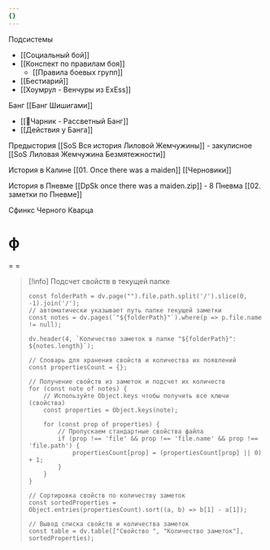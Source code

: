 ```yaml
---
{}
---
```

Подсистемы
- [[Социальный бой]]
- [[Конспект по правилам боя]]
	- [[Правила боевых групп]]
- [[Бестиарий]]
- [[Хоумрул - Венчуры из ExEss]]

Банг
[[Банг Шишигами]]
- [[🔆Чарник - Рассветный Банг]]
- [[Действия у Банга]]

Предыстория
[[SoS Вся история Лиловой Жемчужины]] - закулисное
[[SoS Лиловая Жемчужина Безмятежности]]

История в Калине
[[01. Once there was a maiden]]
[[Черновики]]

История в Пневме
[[DpSk once there was a maiden.zip]] - 8 Пневма
[[02. заметки по Пневме]]

Сфинкс Черного Кварца




# ф 
= = 
> [!info] Подсчет свойств в текущей папке
> ```dvjs
> const folderPath = dv.page("").file.path.split('/').slice(0, -1).join('/');
> // автоматически указывает путь папке текущей заметки
> const notes = dv.pages(`"${folderPath}"`).where(p => p.file.name != null);
> 
> dv.header(4, `Количество заметок в папке "${folderPath}": ${notes.length}`);
> 
> // Словарь для хранения свойств и количества их появлений
> const propertiesCount = {};
> 
> // Получение свойств из заметок и подсчет их количеств
> for (const note of notes) {
>     // Используйте Object.keys чтобы получить все ключи (свойства)
>     const properties = Object.keys(note);
>     
>     for (const prop of properties) {
>         // Пропускаем стандартные свойства файла
>         if (prop !== 'file' && prop !== 'file.name' && prop !== 'file.path') {
>             propertiesCount[prop] = (propertiesCount[prop] || 0) + 1;
>         }
>     }
> }
> 
> // Сортировка свойств по количеству заметок
>const sortedProperties = Object.entries(propertiesCount).sort((a, b) => b[1] - a[1]);
> 
> // Вывод списка свойств и количества заметок
> const table = dv.table(["Свойство ", "Количество заметок"], sortedProperties);
> 
> ```
